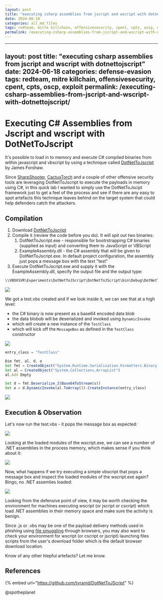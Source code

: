 ```yaml
---
layout: post
title: "executing csharp assemblies from jscript and wscript with dotnettojscript"
date: 2024-06-18
categories: all_md_files
tags: redteam, mitre killchain, offensivesecurity, cpent, cpts, oscp, exploit
permalink: /executing-csharp-assemblies-from-jscript-and-wscript-with-dotnettojscript/
---
```


---
layout: post
title: "executing csharp assemblies from jscript and wscript with dotnettojscript"
date: 2024-06-18
categories: defense-evasion
tags: redteam, mitre killchain, offensivesecurity, cpent, cpts, oscp, exploit
permalink: /executing-csharp-assemblies-from-jscript-and-wscript-with-dotnettojscript/
---

# Executing C# Assemblies from Jscript and wscript with DotNetToJscript

It's possible to load in to memory and execute C# compiled binaries from within javascript and vbscript by using a technique called [DotNetToJscript](https://github.com/tyranid/DotNetToJScript) by James Forshaw.

Since [SharpShooter](https://github.com/mdsecactivebreach/SharpShooter), [CactusTorch](https://github.com/mdsecactivebreach/CACTUSTORCH) and a couple of other offensive security tools are leveraging DotNetToJscript to execute the payloads in memory using C#, in this quick lab I wanted to simply use the DotNetToJscipt framework just to get a feel of the process and see if there are any easy to spot artefacts this technique leaves behind on the target system that could help defenders catch the attackers.

## Compilation

1. Download [DotNetToJscript](https://github.com/tyranid/DotNetToJScript)
2. Compile it (review the code before you do). It will spit out two binaries:
   1. DotNetToJscript.exe - responsible for bootrstrapping C# binaries (supplied as input) and converting them to JavaScript or VBScript
   2. ExampleAssembly.dll - the C# assembly that will be given to DotNetToJscript.exe. In default project configuration, the assembly just pops a message box with the text "test"
3. Execute DotNetToJscript.exe and supply it with the ExampleAssembly.dll, specify the output file and the output type:

```csharp
\\VBOXSVR\Experiments\DotNetToJScript\DotNetToJScript\bin\Debug\DotNetToJScript.exe \\VBOXSVR\Experiments\DotNetToJScript\ExampleAssembly\bin\Debug\ExampleAssembly.dll -l vbscript -o \\VBOXSVR\Experiments\DotNetToJScript\DotNetToJScript\test.vbs
```

![](<../../.gitbook/assets/Annotation 2019-05-19 135204.png>)

We got a test.vbs created and if we look inside it, we can see that at a high level:

* the C# binary is now present as a base64 encoded data blob&#x20;
* the data blobob will be deserialized and invoked using `DynamicInvoke`&#x20;
* which will create a new instance of the `TestClass`&#x20;
* which will kick off the `MessageBox` as defined in the `TestClass` constructor

![](<../../.gitbook/assets/Annotation 2019-05-19 140645.png>)

```javascript
entry_class = "TestClass"

Dim fmt, al, d, o
Set fmt = CreateObject("System.Runtime.Serialization.Formatters.Binary.BinaryFormatter")
Set al = CreateObject("System.Collections.ArrayList")
al.Add Empty

Set d = fmt.Deserialize_2(Base64ToStream(s))
Set o = d.DynamicInvoke(al.ToArray()).CreateInstance(entry_class)
```

![](<../../.gitbook/assets/Annotation 2019-05-19 145407.png>)

## Execution & Observation

Let's now run the test.vbs - it pops the message box as expected:



![](<../../.gitbook/assets/Annotation 2019-05-19 135844.png>)

Looking at the loaded modules of the wscript.exe, we can see a number of .NET assemblies in the process memory, which makes sense if you think about it:

![](<../../.gitbook/assets/Annotation 2019-05-19 141447.png>)

Now, what happens if we try executing a simple vbscript that pops a message box and inspect the loaded modules of the wscript.exe again?  Bingo, no .NET assemlies loaded:

![](<../../.gitbook/assets/Annotation 2019-05-19 142153.png>)

Looking from the defensive point of view, it may be worth checking the environment for machines executing wscript (or jscript or cscript) which load .NET assemblies in their memory space and make sure the activity is benign.

Since .js or .vbs may be one of the payload delivery methods used in phishing using [file smuggling](file-smuggling-with-html-and-javascript.md) through browsers, you may also want to check your environment for wscript (or cscript or jscript) launching files scripts from the user's download folder which is the default browser download location.

Know of any other hlepful artefacts? Let me know.

## References

{% embed url="https://github.com/tyranid/DotNetToJScript" %}

@spotheplanet
